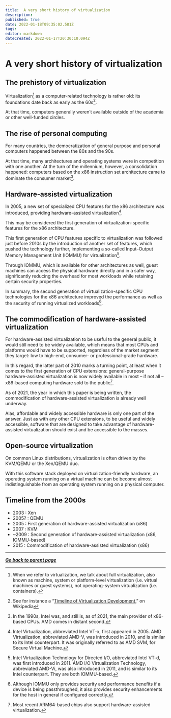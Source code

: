 ```yaml
---
title:  A very short history of virtualization
description: 
published: true
date: 2022-01-18T09:35:02.581Z
tags: 
editor: markdown
dateCreated: 2022-01-17T20:30:10.094Z
---
```


#  A very short history of virtualization

## The prehistory of virtualization

Virtualization[^1] as a computer-related technology is rather old: its foundations date back as early as the 60s[^2]. 

[^1]: When we refer to virtualization, we talk about full virtualization, also known as machine, system or platform-level virtualization (i.e. virtual machines or guest systems), not operating-system virtualization (i.e. containers).

[^2]: See for instance a “[Timeline of Virtualization Development.](https://en.wikipedia.org/wiki/Timeline_of_virtualization_development)” on Wikipedia

At that time, computers generally weren’t available outside of the academia or other well-funded circles.

## The rise of personal computing

For many countries, the democratization of general purpose and personal computers happened between the 80s and the 90s.

At that time, many architectures and operating systems were in competition with one another. At the turn of the millennium, however, a consolidation happened: computers based on the x86 instruction set architecture came to dominate the consumer market[^3].

[^3]: In the 1990s, Intel was, and still is, as of 2021, the main provider of x86-based CPUs. AMD comes in distant second.

## Hardware-assisted virtualization

In 2005, a new set of specialized CPU features for the x86 architecture was introduced, providing hardware-assisted virtualization[^4].

[^4]: Intel Virtualization, abbreviated Intel VT-x, first appeared in 2005. AMD Virtualization, abbreviated AMD-V, was introduced in 2010, and is similar to its Intel counterpart. It was originally referred to as AMD SVM, for Secure Virtual Machine.

This may be considered the first generation of virtualization-specific features for the x86 architecture.

This first generation of CPU features specific to virtualization was followed just before 2010s by the introduction of another set of features, which pushed the technology further, implementing a so-called Input–Output Memory Management Unit (IOMMU) for virtualization[^5].

[^5]: Intel Virtualization Technology for Directed I/O, abbreviated Intel VT-d, was first introduced in 2011. AMD I/O Virtualization Technology, abbreviated AMD-Vi, was also introduced in 2011, and is similar to its Intel counterpart. They are both IOMMU-based.

Through IOMMU, which is available for other architectures as well, guest machines can access the physical hardware directly and in a safer way, significantly reducing the overhead  for most workloads while retaining certain security properties. 

In summary, the second generation of virtualization-specific CPU technologies for the x86 architecture improved the performance as well as the security of running virtualized workloads[^6].

[^6]: Although IOMMU only provides security and performance benefits if a device is being passthroughed, it  also provides security enhancements for the host in general if configured correctly.

## The commodification of hardware-assisted virtualization

For hardware-assisted virtualization to be useful to the general public, it would still need to be widely available, which means that most CPUs and platforms would have to be supported, regardless of the market segment they target: low to high-end, consumer- or professional-grade hardware.

In this regard, the latter part of 2010 marks a turning point, at least when it comes to the first generation of CPU extensions: general-purpose hardware-assisted virtualization is now widely available in most – if not all – x86-based computing hardware sold to the public[^7].

[^7]: Most recent ARM64-based chips also support hardware-assisted virtualization.

As of 2021, the year in which this paper is being written, the commodification of hardware-assisted virtualization is already well underway. 

Alas, affordable and widely accessible hardware is only one part of the answer. Just as with any other CPU extensions, to be useful and widely accessible, software that are designed to take advantage of hardware-assisted virtualization should exist and be accessible to the masses.

## Open-source virtualization

On common Linux distributions, virtualization is often driven by the KVM/QEMU or the Xen/QEMU duo. 

With this software stack deployed on virtualization-friendly hardware, an operating system running on a virtual machine can be become almost indistinguishable from an operating system running on a physical computer.

## Timeline from the 2000s

* 2003 : Xen
* 2005? : QEMU
* 2005 : First generation of hardware-assisted virtualization (x86)
* 2007 : KVM
* ~2009 : Second generation of hardware-assisted virtualization (x86, IOMMU-based)
* 2015 : Commodification of hardware-assisted virtualization (x86)

---

*[**Go back to parent page**](/virt)*
